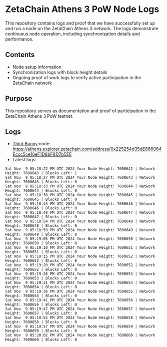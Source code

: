 # ZetaChain Athens 3 PoW Node Logs
This repository contains logs and proof that we have successfully set up and run a node on the ZetaChain Athens 3 network. The logs demonstrate continuous node operation, including synchronization details and performance.

## Contents
- Node setup information
- Synchronization logs with block height details
- Ongoing proof of work logs to verify active participation in the ZetaChain network

## Purpose
This repository serves as documentation and proof of participation in the ZetaChain Athens 3 PoW testnet.

## Logs

- [Third Bunny](https://thirdbunny.xyz/) node: https://athens.explorer.zetachain.com/address/0x225254d35dE666064Eccc5ce16eF1D8bF8D7b5EE
- Latest logs:
```
Sat Nov  9 05:18:22 PM UTC 2024 Your Node Height: 7600642 | Network Height: 7600643 | Blocks Left: 1
Sat Nov  9 05:18:27 PM UTC 2024 Your Node Height: 7600643 | Network Height: 7600643 | Blocks Left: 0
Sat Nov  9 05:18:33 PM UTC 2024 Your Node Height: 7600644 | Network Height: 7600644 | Blocks Left: 0
Sat Nov  9 05:18:38 PM UTC 2024 Your Node Height: 7600645 | Network Height: 7600645 | Blocks Left: 0
Sat Nov  9 05:18:43 PM UTC 2024 Your Node Height: 7600646 | Network Height: 7600646 | Blocks Left: 0
Sat Nov  9 05:18:48 PM UTC 2024 Your Node Height: 7600647 | Network Height: 7600647 | Blocks Left: 0
Sat Nov  9 05:18:54 PM UTC 2024 Your Node Height: 7600648 | Network Height: 7600648 | Blocks Left: 0
Sat Nov  9 05:18:59 PM UTC 2024 Your Node Height: 7600649 | Network Height: 7600649 | Blocks Left: 0
Sat Nov  9 05:19:05 PM UTC 2024 Your Node Height: 7600650 | Network Height: 7600650 | Blocks Left: 0
Sat Nov  9 05:19:10 PM UTC 2024 Your Node Height: 7600651 | Network Height: 7600651 | Blocks Left: 0
Sat Nov  9 05:19:15 PM UTC 2024 Your Node Height: 7600652 | Network Height: 7600652 | Blocks Left: 0
Sat Nov  9 05:19:20 PM UTC 2024 Your Node Height: 7600652 | Network Height: 7600652 | Blocks Left: 0
Sat Nov  9 05:19:26 PM UTC 2024 Your Node Height: 7600653 | Network Height: 7600653 | Blocks Left: 0
Sat Nov  9 05:19:31 PM UTC 2024 Your Node Height: 7600654 | Network Height: 7600654 | Blocks Left: 0
Sat Nov  9 05:19:36 PM UTC 2024 Your Node Height: 7600655 | Network Height: 7600655 | Blocks Left: 0
Sat Nov  9 05:19:41 PM UTC 2024 Your Node Height: 7600656 | Network Height: 7600656 | Blocks Left: 0
Sat Nov  9 05:19:47 PM UTC 2024 Your Node Height: 7600657 | Network Height: 7600657 | Blocks Left: 0
Sat Nov  9 05:19:52 PM UTC 2024 Your Node Height: 7600658 | Network Height: 7600658 | Blocks Left: 0
Sat Nov  9 05:19:57 PM UTC 2024 Your Node Height: 7600659 | Network Height: 7600659 | Blocks Left: 0
Sat Nov  9 05:20:02 PM UTC 2024 Your Node Height: 7600660 | Network Height: 7600660 | Blocks Left: 0
```

